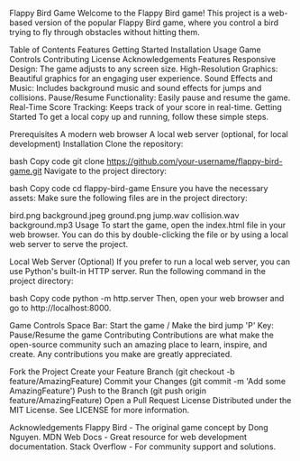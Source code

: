 Flappy Bird Game
Welcome to the Flappy Bird game! This project is a web-based version of the popular Flappy Bird game, where you control a bird trying to fly through obstacles without hitting them.

Table of Contents
Features
Getting Started
Installation
Usage
Game Controls
Contributing
License
Acknowledgements
Features
Responsive Design: The game adjusts to any screen size.
High-Resolution Graphics: Beautiful graphics for an engaging user experience.
Sound Effects and Music: Includes background music and sound effects for jumps and collisions.
Pause/Resume Functionality: Easily pause and resume the game.
Real-Time Score Tracking: Keeps track of your score in real-time.
Getting Started
To get a local copy up and running, follow these simple steps.

Prerequisites
A modern web browser
A local web server (optional, for local development)
Installation
Clone the repository:

bash
Copy code
git clone https://github.com/your-username/flappy-bird-game.git
Navigate to the project directory:

bash
Copy code
cd flappy-bird-game
Ensure you have the necessary assets:
Make sure the following files are in the project directory:

bird.png
background.jpeg
ground.png
jump.wav
collision.wav
background.mp3
Usage
To start the game, open the index.html file in your web browser. You can do this by double-clicking the file or by using a local web server to serve the project.

Local Web Server (Optional)
If you prefer to run a local web server, you can use Python's built-in HTTP server. Run the following command in the project directory:

bash
Copy code
python -m http.server
Then, open your web browser and go to http://localhost:8000.

Game Controls
Space Bar: Start the game / Make the bird jump
'P' Key: Pause/Resume the game
Contributing
Contributions are what make the open-source community such an amazing place to learn, inspire, and create. Any contributions you make are greatly appreciated.

Fork the Project
Create your Feature Branch (git checkout -b feature/AmazingFeature)
Commit your Changes (git commit -m 'Add some AmazingFeature')
Push to the Branch (git push origin feature/AmazingFeature)
Open a Pull Request
License
Distributed under the MIT License. See LICENSE for more information.

Acknowledgements
Flappy Bird - The original game concept by Dong Nguyen.
MDN Web Docs - Great resource for web development documentation.
Stack Overflow - For community support and solutions.

